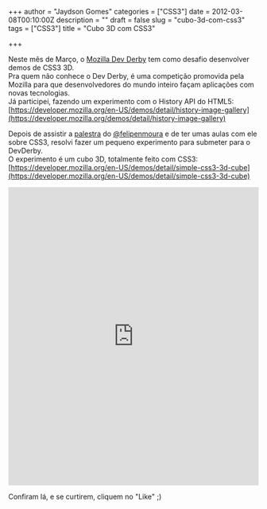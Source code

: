 +++
author = "Jaydson Gomes"
categories = ["CSS3"]
date = 2012-03-08T00:10:00Z
description = ""
draft = false
slug = "cubo-3d-com-css3"
tags = ["CSS3"]
title = "Cubo 3D com CSS3"

+++

Neste mês de Março, o [Mozilla Dev Derby](https://developer.mozilla.org/en-US/demos/devderby) tem como desafio desenvolver demos de CSS3 3D.  
Pra quem não conhece o Dev Derby, é uma competição promovida pela Mozilla para que desenvolvedores do mundo inteiro façam aplicações com novas tecnologias.  
Já participei, fazendo um experimento com o History API do HTML5:  
[https://developer.mozilla.org/en-US/demos/detail/history-image-gallery](https://developer.mozilla.org/demos/detail/history-image-gallery)  

Depois de assistir a [palestra](http://felipenmoura.org/projects/lectures/css3-animation/#capa) do [@felipenmoura](http://twitter.com/felipenmoura) e de ter umas aulas com ele sobre CSS3, resolvi fazer um pequeno experimento para submeter para o DevDerby.  
O experimento é um cubo 3D, totalmente feito com CSS3:  
[https://developer.mozilla.org/en-US/demos/detail/simple-css3-3d-cube](https://developer.mozilla.org/en-US/demos/detail/simple-css3-3d-cube)  

<iframe width="100%" height="600" src="https://developer.cdn.mozilla.net/media/uploads/demos/j/a/jaydson/2f34e7ff0d9f99c224333153519419cb/simple-css3-3d-cube_1330973828_demo_package/index.html" frameborder="0" allowfullscreen></iframe>

Confiram lá, e se curtirem, cliquem no "Like" ;)